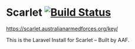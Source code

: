 # Scarlet [![Build Status](https://travis-ci.org/sifex/scarlet.australianarmedforces.org.svg?branch=travis)](https://travis-ci.org/sifex/scarlet.australianarmedforces.org)
https://scarlet.australianarmedforces.org/key/

This is the Laravel Install for Scarlet – Built by AAF.
